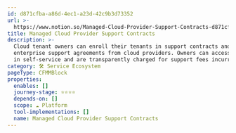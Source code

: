 ```yaml
---
id: d871cfba-a86d-4ec1-a23d-42c9b3d73352
url: >-
  https://www.notion.so/Managed-Cloud-Provider-Support-Contracts-d871cfbaa86d4ec1a23d42c9b3d73352
title: Managed Cloud Provider Support Contracts
description: >-
  Cloud tenant owners can enroll their tenants in support contracts and/or
  enterprise support agreements from cloud providers. Owners can access support
  in self-service and are transparently charged for support fees incurred.
category: 🛠 Service Ecosystem
pageType: CFMMBlock
properties:
  enables: []
  journey-stage: ⭐️⭐️⭐️⭐️
  depends-on: []
  scope: ☁️ Platform
  tool-implementations: []
  name: Managed Cloud Provider Support Contracts
---
```


